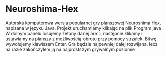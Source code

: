 # Neuroshima-Hex

Autorska komputerowa wersja popularnej gry planszowej Neuroshima Hex, napisana w języku Java. 
Projekt uruchamiamy klikając na plik Program.java W dolnym panelu losujemy żetony danej armii, 
następnie klikamy i ustawiamy na planszy z możliwością obrotu przy pomocy strzałek.
Bitwę wywołujemy klawiszem Enter. Gra będzie najpewniej dalej rozwijana, lecz na razie zakończyłem ją
na najprostszym grywalnym poziomie
